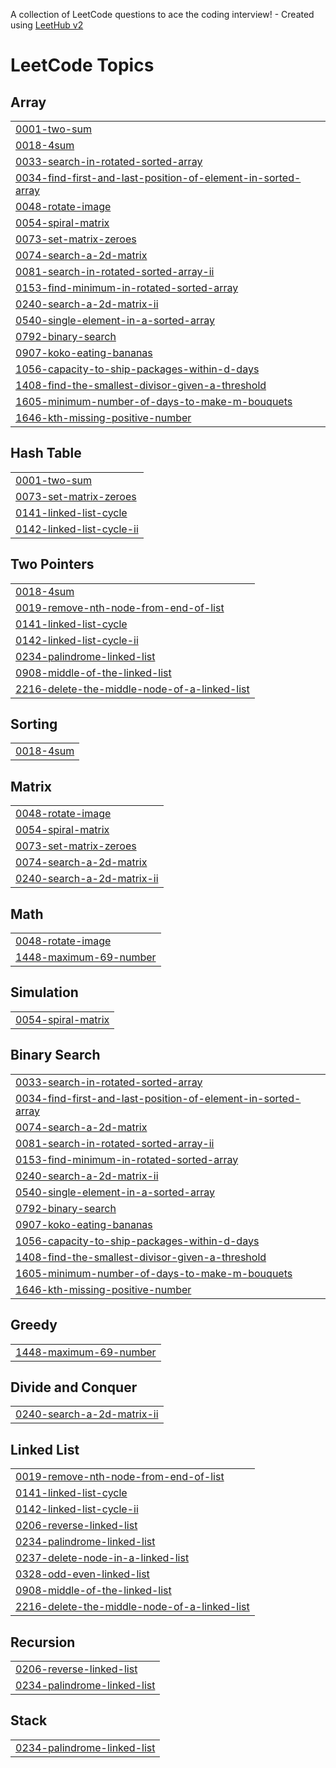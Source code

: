 A collection of LeetCode questions to ace the coding interview! - Created using [LeetHub v2](https://github.com/arunbhardwaj/LeetHub-2.0)
<!---LeetCode Topics Start-->
# LeetCode Topics
## Array
|  |
| ------- |
| [0001-two-sum](https://github.com/IshantSingh27/LeetCode/tree/master/0001-two-sum) |
| [0018-4sum](https://github.com/IshantSingh27/LeetCode/tree/master/0018-4sum) |
| [0033-search-in-rotated-sorted-array](https://github.com/IshantSingh27/LeetCode/tree/master/0033-search-in-rotated-sorted-array) |
| [0034-find-first-and-last-position-of-element-in-sorted-array](https://github.com/IshantSingh27/LeetCode/tree/master/0034-find-first-and-last-position-of-element-in-sorted-array) |
| [0048-rotate-image](https://github.com/IshantSingh27/LeetCode/tree/master/0048-rotate-image) |
| [0054-spiral-matrix](https://github.com/IshantSingh27/LeetCode/tree/master/0054-spiral-matrix) |
| [0073-set-matrix-zeroes](https://github.com/IshantSingh27/LeetCode/tree/master/0073-set-matrix-zeroes) |
| [0074-search-a-2d-matrix](https://github.com/IshantSingh27/LeetCode/tree/master/0074-search-a-2d-matrix) |
| [0081-search-in-rotated-sorted-array-ii](https://github.com/IshantSingh27/LeetCode/tree/master/0081-search-in-rotated-sorted-array-ii) |
| [0153-find-minimum-in-rotated-sorted-array](https://github.com/IshantSingh27/LeetCode/tree/master/0153-find-minimum-in-rotated-sorted-array) |
| [0240-search-a-2d-matrix-ii](https://github.com/IshantSingh27/LeetCode/tree/master/0240-search-a-2d-matrix-ii) |
| [0540-single-element-in-a-sorted-array](https://github.com/IshantSingh27/LeetCode/tree/master/0540-single-element-in-a-sorted-array) |
| [0792-binary-search](https://github.com/IshantSingh27/LeetCode/tree/master/0792-binary-search) |
| [0907-koko-eating-bananas](https://github.com/IshantSingh27/LeetCode/tree/master/0907-koko-eating-bananas) |
| [1056-capacity-to-ship-packages-within-d-days](https://github.com/IshantSingh27/LeetCode/tree/master/1056-capacity-to-ship-packages-within-d-days) |
| [1408-find-the-smallest-divisor-given-a-threshold](https://github.com/IshantSingh27/LeetCode/tree/master/1408-find-the-smallest-divisor-given-a-threshold) |
| [1605-minimum-number-of-days-to-make-m-bouquets](https://github.com/IshantSingh27/LeetCode/tree/master/1605-minimum-number-of-days-to-make-m-bouquets) |
| [1646-kth-missing-positive-number](https://github.com/IshantSingh27/LeetCode/tree/master/1646-kth-missing-positive-number) |
## Hash Table
|  |
| ------- |
| [0001-two-sum](https://github.com/IshantSingh27/LeetCode/tree/master/0001-two-sum) |
| [0073-set-matrix-zeroes](https://github.com/IshantSingh27/LeetCode/tree/master/0073-set-matrix-zeroes) |
| [0141-linked-list-cycle](https://github.com/IshantSingh27/LeetCode/tree/master/0141-linked-list-cycle) |
| [0142-linked-list-cycle-ii](https://github.com/IshantSingh27/LeetCode/tree/master/0142-linked-list-cycle-ii) |
## Two Pointers
|  |
| ------- |
| [0018-4sum](https://github.com/IshantSingh27/LeetCode/tree/master/0018-4sum) |
| [0019-remove-nth-node-from-end-of-list](https://github.com/IshantSingh27/LeetCode/tree/master/0019-remove-nth-node-from-end-of-list) |
| [0141-linked-list-cycle](https://github.com/IshantSingh27/LeetCode/tree/master/0141-linked-list-cycle) |
| [0142-linked-list-cycle-ii](https://github.com/IshantSingh27/LeetCode/tree/master/0142-linked-list-cycle-ii) |
| [0234-palindrome-linked-list](https://github.com/IshantSingh27/LeetCode/tree/master/0234-palindrome-linked-list) |
| [0908-middle-of-the-linked-list](https://github.com/IshantSingh27/LeetCode/tree/master/0908-middle-of-the-linked-list) |
| [2216-delete-the-middle-node-of-a-linked-list](https://github.com/IshantSingh27/LeetCode/tree/master/2216-delete-the-middle-node-of-a-linked-list) |
## Sorting
|  |
| ------- |
| [0018-4sum](https://github.com/IshantSingh27/LeetCode/tree/master/0018-4sum) |
## Matrix
|  |
| ------- |
| [0048-rotate-image](https://github.com/IshantSingh27/LeetCode/tree/master/0048-rotate-image) |
| [0054-spiral-matrix](https://github.com/IshantSingh27/LeetCode/tree/master/0054-spiral-matrix) |
| [0073-set-matrix-zeroes](https://github.com/IshantSingh27/LeetCode/tree/master/0073-set-matrix-zeroes) |
| [0074-search-a-2d-matrix](https://github.com/IshantSingh27/LeetCode/tree/master/0074-search-a-2d-matrix) |
| [0240-search-a-2d-matrix-ii](https://github.com/IshantSingh27/LeetCode/tree/master/0240-search-a-2d-matrix-ii) |
## Math
|  |
| ------- |
| [0048-rotate-image](https://github.com/IshantSingh27/LeetCode/tree/master/0048-rotate-image) |
| [1448-maximum-69-number](https://github.com/IshantSingh27/LeetCode/tree/master/1448-maximum-69-number) |
## Simulation
|  |
| ------- |
| [0054-spiral-matrix](https://github.com/IshantSingh27/LeetCode/tree/master/0054-spiral-matrix) |
## Binary Search
|  |
| ------- |
| [0033-search-in-rotated-sorted-array](https://github.com/IshantSingh27/LeetCode/tree/master/0033-search-in-rotated-sorted-array) |
| [0034-find-first-and-last-position-of-element-in-sorted-array](https://github.com/IshantSingh27/LeetCode/tree/master/0034-find-first-and-last-position-of-element-in-sorted-array) |
| [0074-search-a-2d-matrix](https://github.com/IshantSingh27/LeetCode/tree/master/0074-search-a-2d-matrix) |
| [0081-search-in-rotated-sorted-array-ii](https://github.com/IshantSingh27/LeetCode/tree/master/0081-search-in-rotated-sorted-array-ii) |
| [0153-find-minimum-in-rotated-sorted-array](https://github.com/IshantSingh27/LeetCode/tree/master/0153-find-minimum-in-rotated-sorted-array) |
| [0240-search-a-2d-matrix-ii](https://github.com/IshantSingh27/LeetCode/tree/master/0240-search-a-2d-matrix-ii) |
| [0540-single-element-in-a-sorted-array](https://github.com/IshantSingh27/LeetCode/tree/master/0540-single-element-in-a-sorted-array) |
| [0792-binary-search](https://github.com/IshantSingh27/LeetCode/tree/master/0792-binary-search) |
| [0907-koko-eating-bananas](https://github.com/IshantSingh27/LeetCode/tree/master/0907-koko-eating-bananas) |
| [1056-capacity-to-ship-packages-within-d-days](https://github.com/IshantSingh27/LeetCode/tree/master/1056-capacity-to-ship-packages-within-d-days) |
| [1408-find-the-smallest-divisor-given-a-threshold](https://github.com/IshantSingh27/LeetCode/tree/master/1408-find-the-smallest-divisor-given-a-threshold) |
| [1605-minimum-number-of-days-to-make-m-bouquets](https://github.com/IshantSingh27/LeetCode/tree/master/1605-minimum-number-of-days-to-make-m-bouquets) |
| [1646-kth-missing-positive-number](https://github.com/IshantSingh27/LeetCode/tree/master/1646-kth-missing-positive-number) |
## Greedy
|  |
| ------- |
| [1448-maximum-69-number](https://github.com/IshantSingh27/LeetCode/tree/master/1448-maximum-69-number) |
## Divide and Conquer
|  |
| ------- |
| [0240-search-a-2d-matrix-ii](https://github.com/IshantSingh27/LeetCode/tree/master/0240-search-a-2d-matrix-ii) |
## Linked List
|  |
| ------- |
| [0019-remove-nth-node-from-end-of-list](https://github.com/IshantSingh27/LeetCode/tree/master/0019-remove-nth-node-from-end-of-list) |
| [0141-linked-list-cycle](https://github.com/IshantSingh27/LeetCode/tree/master/0141-linked-list-cycle) |
| [0142-linked-list-cycle-ii](https://github.com/IshantSingh27/LeetCode/tree/master/0142-linked-list-cycle-ii) |
| [0206-reverse-linked-list](https://github.com/IshantSingh27/LeetCode/tree/master/0206-reverse-linked-list) |
| [0234-palindrome-linked-list](https://github.com/IshantSingh27/LeetCode/tree/master/0234-palindrome-linked-list) |
| [0237-delete-node-in-a-linked-list](https://github.com/IshantSingh27/LeetCode/tree/master/0237-delete-node-in-a-linked-list) |
| [0328-odd-even-linked-list](https://github.com/IshantSingh27/LeetCode/tree/master/0328-odd-even-linked-list) |
| [0908-middle-of-the-linked-list](https://github.com/IshantSingh27/LeetCode/tree/master/0908-middle-of-the-linked-list) |
| [2216-delete-the-middle-node-of-a-linked-list](https://github.com/IshantSingh27/LeetCode/tree/master/2216-delete-the-middle-node-of-a-linked-list) |
## Recursion
|  |
| ------- |
| [0206-reverse-linked-list](https://github.com/IshantSingh27/LeetCode/tree/master/0206-reverse-linked-list) |
| [0234-palindrome-linked-list](https://github.com/IshantSingh27/LeetCode/tree/master/0234-palindrome-linked-list) |
## Stack
|  |
| ------- |
| [0234-palindrome-linked-list](https://github.com/IshantSingh27/LeetCode/tree/master/0234-palindrome-linked-list) |
<!---LeetCode Topics End-->